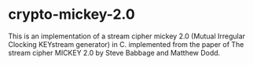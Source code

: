# crypto-mickey-2.0

This is an implementation of a stream cipher mickey 2.0 (Mutual Irregular Clocking KEYstream generator) in C.
implemented from the paper of The stream cipher MICKEY 2.0 by Steve Babbage and Matthew Dodd.
